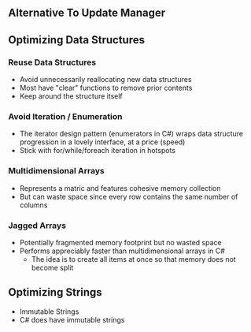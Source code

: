 
## Alternative To Update Manager

## Optimizing Data Structures

### Reuse Data Structures
- Avoid unnecessarily reallocating new data structures
- Most have "clear" functions to remove prior contents
- Keep around the structure itself

### Avoid Iteration / Enumeration
- The iterator design pattern (enumerators in C#) wraps data structure progression in a lovely interface, at a price (speed)
- Stick with for/while/foreach iteration in hotspots

### Multidimensional Arrays
- Represents a matric and features cohesive memory collection
- But can waste space since every row contains the same number of columns

### Jagged Arrays
- Potentially fragmented memory footprint but no wasted space
- Performs appreciably faster than multidimensional arrays in C#
	- The idea is to create all items at once so that memory does not become split
## Optimizing Strings
- Immutable Strings
- C# does have immutable strings
